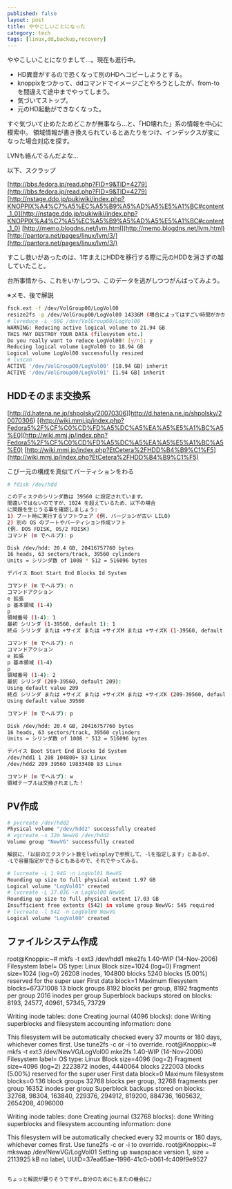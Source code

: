 ```yaml
---
published: false
layout: post
title: ややこしいことになった
category: tech
tags: [linux,dd,backup,recovery]
---
```


ややこしいことになりまして…。現在も進行中。

+ HD異音がするので恐くなって別のHDへコピーしようとする。
+ knoppixをつかって、ddコマンドでイメージごとやろうとしたが、from-toを間違えて途中までやってしまう。
+ 気づいてストップ。
+ 元のHD起動ができなくなった。

すぐ気づいて止めたためどこかが無事なら…と、「HD壊れた」系の情報を中心に模索中。
領域情報が書き換えられているとあたりをつけ、インデックスが変になった場合対応を探す。

LVNも絡んでるんだよな…

以下、スクラップ

[http://bbs.fedora.jp/read.php?FID=9&TID=4279](http://bbs.fedora.jp/read.php?FID=9&TID=4279)
[http://nstage.ddo.jp/pukiwiki/index.php?KNOPPIX%A4%C7%A5%EC%A5%B9%A5%AD%A5%E5%A1%BC#content_1_0](http://nstage.ddo.jp/pukiwiki/index.php?KNOPPIX%A4%C7%A5%EC%A5%B9%A5%AD%A5%E5%A1%BC#content_1_0)
[http://memo.blogdns.net/lvm.html](http://memo.blogdns.net/lvm.html)
[http://pantora.net/pages/linux/lvm/3/](http://pantora.net/pages/linux/lvm/3/)

すこし救いがあったのは、1年まえにHDDを移行する際に元のHDDを消さずの越していたこと。

台所事情から、これをいかしつつ、このデータを逃がしつつがんばってみよう。


※メモ、後で解説

```bash
fsck.ext -f /dev/VolGroup00/LogVol00
resize2fs -p /dev/VolGroup00/LogVol00 14336M (場合によってはすごい時間がかかる)
# lvreduce -L -50G /dev/VolGroup00/LogVol00
WARNING: Reducing active logical volume to 21.94 GB
THIS MAY DESTROY YOUR DATA (filesystem etc.)
Do you really want to reduce LogVol00? [y/n]: y
Reducing logical volume LogVol00 to 18.94 GB
Logical volume LogVol00 successfully resized
# lvscan
ACTIVE '/dev/VolGroup00/LogVol00' [18.94 GB] inherit
ACTIVE '/dev/VolGroup00/LogVol01' [1.94 GB] inherit
```

## HDDそのまま交換系

[http://d.hatena.ne.jp/shpolsky/20070306])http://d.hatena.ne.jp/shpolsky/20070306)
[(http://wiki.mmj.jp/index.php?Fedora5%2F%CF%C0%CD%FD%A5%DC%A5%EA%A5%E5%A1%BC%A5%E0](http://wiki.mmj.jp/index.php?Fedora5%2F%CF%C0%CD%FD%A5%DC%A5%EA%A5%E5%A1%BC%A5%E0)
[http://wiki.mmj.jp/index.php?EtCetera%2FHDD%B4%B9%C1%F5](http://wiki.mmj.jp/index.php?EtCetera%2FHDD%B4%B9%C1%F5)

こぴー元の構成を真似てパーティションをわる

```bash
# fdisk /dev/hdd

このディスクのシリンダ数は 39560 に設定されています。
間違いではないのですが、1024 を超えているため、以下の場合
に問題を生じうる事を確認しましょう:
1) ブート時に実行するソフトウェア (例. バージョンが古い LILO)
2) 別の OS のブートやパーティション作成ソフト
(例. DOS FDISK, OS/2 FDISK)
コマンド (m でヘルプ): p

Disk /dev/hdd: 20.4 GB, 20416757760 bytes
16 heads, 63 sectors/track, 39560 cylinders
Units = シリンダ数 of 1008 * 512 = 516096 bytes

デバイス Boot Start End Blocks Id System

コマンド (m でヘルプ): n
コマンドアクション
e 拡張
p 基本領域 (1-4)
p
領域番号 (1-4): 1
最初 シリンダ (1-39560, default 1): 1
終点 シリンダ または +サイズ または +サイズM または +サイズK (1-39560, default 39560): 208

コマンド (m でヘルプ): n
コマンドアクション
e 拡張
p 基本領域 (1-4)
p
領域番号 (1-4): 2
最初 シリンダ (209-39560, default 209):
Using default value 209
終点 シリンダ または +サイズ または +サイズM または +サイズK (209-39560, default 39560):
Using default value 39560

コマンド (m でヘルプ): p

Disk /dev/hdd: 20.4 GB, 20416757760 bytes
16 heads, 63 sectors/track, 39560 cylinders
Units = シリンダ数 of 1008 * 512 = 516096 bytes

デバイス Boot Start End Blocks Id System
/dev/hdd1 1 208 104800+ 83 Linux
/dev/hdd2 209 39560 19833408 83 Linux

コマンド (m でヘルプ): w
領域テーブルは交換されました！
```

## PV作成

```bash
# pvcreate /dev/hdd2
Physical volume "/dev/hdd2" successfully created
# vgcreate -s 32m NewVG /dev/hdd2
Volume group "NewVG" successfully created

解説に、「以前のエクステント数をlvdisplayで参照して、-lを指定します」とあるが、
-Lで容量指定ができるともあるので、それでやってみる。

# lvcreate -L 1.94G -n LogVol01 NewVG
Rounding up size to full physical extent 1.97 GB
Logical volume "LogVol01" created
# lvcreate -L 17.03G -n LogVol00 NewVG
Rounding up size to full physical extent 17.03 GB
Insufficient free extents (542) in volume group NewVG: 545 required
# lvcreate -l 542 -n LogVol00 NewVG
Logical volume "LogVol00" created
```

## ファイルシステム作成

root@Knoppix:~# mkfs -t ext3 /dev/hdd1
mke2fs 1.40-WIP (14-Nov-2006)
Filesystem label=
OS type: Linux
Block size=1024 (log=0)
Fragment size=1024 (log=0)
26208 inodes, 104800 blocks
5240 blocks (5.00%) reserved for the super user
First data block=1
Maximum filesystem blocks=67371008
13 block groups
8192 blocks per group, 8192 fragments per group
2016 inodes per group
Superblock backups stored on blocks:
8193, 24577, 40961, 57345, 73729

Writing inode tables: done
Creating journal (4096 blocks): done
Writing superblocks and filesystem accounting information: done

This filesystem will be automatically checked every 37 mounts or
180 days, whichever comes first. Use tune2fs -c or -i to override.
root@Knoppix:~# mkfs -t ext3 /dev/NewVG/LogVol00
mke2fs 1.40-WIP (14-Nov-2006)
Filesystem label=
OS type: Linux
Block size=4096 (log=2)
Fragment size=4096 (log=2)
2223872 inodes, 4440064 blocks
222003 blocks (5.00%) reserved for the super user
First data block=0
Maximum filesystem blocks=0
136 block groups
32768 blocks per group, 32768 fragments per group
16352 inodes per group
Superblock backups stored on blocks:
32768, 98304, 163840, 229376, 294912, 819200, 884736, 1605632, 2654208,
4096000

Writing inode tables: done
Creating journal (32768 blocks): done
Writing superblocks and filesystem accounting information: done

This filesystem will be automatically checked every 32 mounts or
180 days, whichever comes first. Use tune2fs -c or -i to override.
root@Knoppix:~# mkswap /dev/NewVG/LogVol01
Setting up swapspace version 1, size = 2113925 kB
no label, UUID=37ea65ae-1996-41c0-b061-fc409f9e9527
```

ちょっと解説が要りそうですが…自分のためにもまたの機会に♪